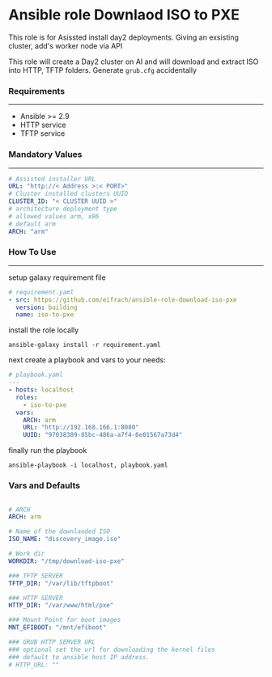 # Ansible role Downlaod ISO to PXE

This role is for Asissted install day2 deployments.
Giving an exsisting cluster, add's worker node via API

This role will create a Day2 cluster on AI and will download and extract ISO into HTTP, TFTP folders.
Generate `grub.cfg` accidentally

### **Requirements** 
---
-  Ansible >= 2.9
-  HTTP service
-  TFTP service

### **Mandatory Values**
---
```yaml
# Assisted installer URL
URL: "http://< Address >:< PORT>"
# Cluster installed clusters UUID
CLUSTER_ID: "< CLUSTER UUID >"
# architecture deployment type
# allowed values arm, x86
# default arm
ARCH: "arm"
```

### **How To Use**
---
setup galaxy requirement file

```yaml
# requirement.yaml
- src: https://github.com/eifrach/ansible-role-download-iso-pxe
  version: building
  name: iso-to-pxe
```
install the role locally
```shell
ansible-galaxy install -r requirement.yaml
```

next create a playbook and vars to your needs:
```yaml
# playbook.yaml
---
- hosts: localhost
  roles:
    - iso-to-pxe
  vars:
    ARCH: arm
    URL: "http://192.168.166.1:8080"
    UUID: "97038389-85bc-486a-a7f4-6e01567a73d4"
```
finally run the playbook
```shell
ansible-playbook -i localhost, playbook.yaml
```


### **Vars and Defaults**

```yaml

# ARCH
ARCH: arm

# Name of the downlaoded ISO
ISO_NAME: "discovery_image.iso"

# Work dir
WORKDIR: "/tmp/download-iso-pxe"

### TFTP SERVER
TFTP_DIR: "/var/lib/tftpboot"

### HTTP SERVER
HTTP_DIR: "/var/www/html/pxe"

### Mount Point for boot images
MNT_EFIBOOT: "/mnt/efiboot"

### GRUB HTTP SERVER URL
### optional set the url for downloading the kernel files
### default to ansible host IP address.
# HTTP_URL: ""
```

